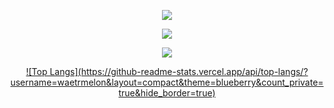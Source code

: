 <p align="center">
  <a href="https://skillicons.dev">
    <img src="https://skillicons.dev/icons?i=c,cs,cpp,java,py,js,go&perline=14"/>
  </a>
</p>

<p align="center">
  <a href="https://skillicons.dev">
    <img src="https://skillicons.dev/icons?i=bots,nodejs,arch,windows,linux&perline=14" />
  </a>
</p>


<p align="center">
  <a href="https://skillicons.dev">
    <img src="https://skillicons.dev/icons?i=vscode,visualstudio,eclipse,atom&perline=14" />
  </a>
</p>

<p align="center">
<a href="#">![Top Langs](https://github-readme-stats.vercel.app/api/top-langs/?username=waetrmelon&layout=compact&theme=blueberry&count_private=true&hide_border=true)</a>
</p>
